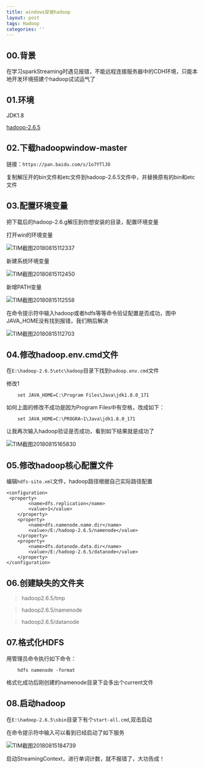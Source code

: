 ```yaml
---
title: windows安装hadoop
layout: post
tags: Hadoop
categories: ''
---
```

## 00.背景
在学习sparkStreaming时遇见报错，不能远程连接服务器中的CDH环境，只能本地开发环境搭建个hadoop试试运气了

## 01.环境

JDK1.8  
    
[hadoop-2.6.5](https://www.apache.org/dist/hadoop/common/hadoop-2.6.5/hadoop-2.6.5.tar.gz)   
 
## 02.下载hadoopwindow-master  

链接：`https://pan.baidu.com/s/1o7YTlJO`

复制解压开的bin文件和etc文件到hadoop-2.6.5文件中，并替换原有的bin和etc文件
<!--more-->

## 03.配置环境变量

把下载后的hadoop-2.6.g解压到你想安装的目录，配置环境变量

打开win的环境变量  

![TIM截图20180815112337](http://p1vuoao0b.bkt.clouddn.com/JekyllWriter/TIM截图20180815112337.png)

新建系统环境变量

![TIM截图20180815112450](http://p1vuoao0b.bkt.clouddn.com/JekyllWriter/TIM截图20180815112450.png)

新增PATH变量  

![TIM截图20180815112558](http://p1vuoao0b.bkt.clouddn.com/JekyllWriter/TIM截图20180815112558.png)  

在命令提示符中输入hadoop或者hdfs等等命令验证配置是否成功，图中JAVA_HOME没有找到报错，我们稍后解决

![TIM截图20180815112703](http://p1vuoao0b.bkt.clouddn.com/JekyllWriter/TIM截图20180815112703.png)  

## 04.修改hadoop.env.cmd文件

在`E:\hadoop-2.6.5\etc\hadoop`目录下找到`hadoop.env.cmd`文件

修改1
    
        set JAVA_HOME=C:\Program Files\Java\jdk1.8.0_171
        
如何上面的修改不成功是因为Program Files中有空格，改成如下：

        set JAVA_HOME=C:\PROGRA~1\Java\jdk1.8.0_171  
        
让我再次输入hadoop验证是否成功，看到如下结果就是成功了

![TIM截图20180815165830](http://p1vuoao0b.bkt.clouddn.com/JekyllWriter/TIM截图20180815165830.png)  

## 05.修改hadoop核心配置文件

编辑`hdfs-site.xml`文件，hadoop路径根据自己实际路径配置

	<configuration>
	 <property>
	        <name>dfs.replication</name>
	        <value>1</value>
	    </property>
	    <property>
	        <name>dfs.namenode.name.dir</name>
	        <value>/E:/hadoop-2.6.5/namenode</value>
	    </property>
	    <property>
	        <name>dfs.datanode.data.dir</name>
	        <value>/E:/hadoop-2.6.5/datanode</value>
	    </property>
	</configuration>  
	
## 06.创建缺失的文件夹

>hadoop2.6.5/tmp

>hadoop2.6.5/namenode

>hadoop2.6.5/datanode

## 07.格式化HDFS
用管理员命令执行如下命令：  

        hdfs namenode -format 
 
格式化成功后刚创建的namenode目录下会多出个current文件  

## 08.启动hadoop

在`E:\hadoop-2.6.5\sbin`目录下有个`start-all.cmd`,双击启动

在命令提示符中输入可以看到已经启动了如下服务

![TIM截图20180815184739](http://p1vuoao0b.bkt.clouddn.com/JekyllWriter/TIM截图20180815184739.png)

启动StreamingContext，进行单词计数，就不报错了，大功告成！